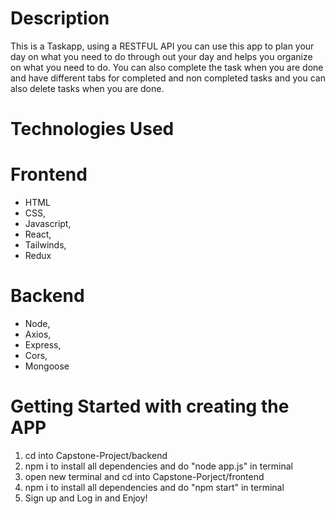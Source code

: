 # Description 
This is a Taskapp, using a RESTFUL API you can use this app to plan your day on what you need to do through out your day and helps you organize on what you need to do. You can also complete the task when you are done and have different tabs for completed and non completed tasks and you can also delete tasks when you are done.



# Technologies Used
 # Frontend
 * HTML 
 * CSS,
 * Javascript,
 * React,
 * Tailwinds,
 * Redux
 # Backend
 * Node,
 * Axios,
 * Express,
 * Cors,
 * Mongoose




 # Getting Started with creating the APP
1. cd into Capstone-Project/backend
2. npm i to install all dependencies and do "node app.js" in terminal
3. open new terminal and cd into Capstone-Porject/frontend
4. npm i to install all dependencies and do "npm start" in terminal
5. Sign up and Log in and Enjoy! 
